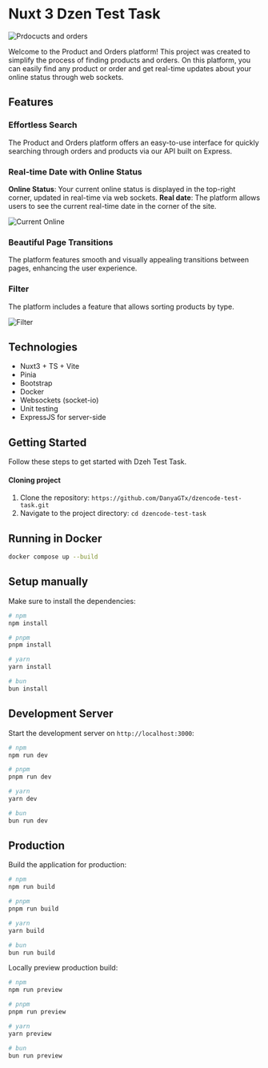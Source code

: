 # Nuxt 3 Dzen Test Task

![Prdocucts and orders](https://i.imgur.com/kNLeeae.png)

Welcome to the Product and Orders platform! This project was created to simplify the process of finding products and orders. On this platform, you can easily find any product or order and get real-time updates about your online status through web sockets.

## Features

### Effortless Search
The Product and Orders platform offers an easy-to-use interface for quickly searching through orders and products via our API built on Express.

### Real-time Date with Online Status
**Online Status**: Your current online status is displayed in the top-right corner, updated in real-time via web sockets.
**Real date**: The platform allows users to see the current real-time date in the corner of the site.

![Current Online](https://i.imgur.com/zKZ1LYB.png)

### Beautiful Page Transitions
The platform features smooth and visually appealing transitions between pages, enhancing the user experience.

### Filter
The platform includes a feature that allows sorting products by type.

![Filter](https://imgur.com/JfxDhNZ.png)

## Technologies
- Nuxt3 + TS + Vite
- Pinia
- Bootstrap
- Docker
- Websockets (socket-io)
- Unit testing
- ExpressJS for server-side

## Getting Started
Follow these steps to get started with Dzeh Test Task.

#### Cloning project
1. Clone the repository: `https://github.com/DanyaGTx/dzencode-test-task.git`
2. Navigate to the project directory: `cd dzencode-test-task`

## Running in Docker
```bash
docker compose up --build
```
## Setup manually

Make sure to install the dependencies:

```bash
# npm
npm install

# pnpm
pnpm install

# yarn
yarn install

# bun
bun install
```

## Development Server

Start the development server on `http://localhost:3000`:

```bash
# npm
npm run dev

# pnpm
pnpm run dev

# yarn
yarn dev

# bun
bun run dev
```

## Production

Build the application for production:

```bash
# npm
npm run build

# pnpm
pnpm run build

# yarn
yarn build

# bun
bun run build
```

Locally preview production build:

```bash
# npm
npm run preview

# pnpm
pnpm run preview

# yarn
yarn preview

# bun
bun run preview
```
